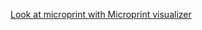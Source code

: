 [Look at microprint with Microprint visualizer](https://alphasteam.github.io/uPrintVis/?url=https://api.github.com/repos/AlphaSteam/julia-vscode-microprint-test/contents/microprints/microprint(windows-latest,1.8).svg&ref=refs/heads/master)